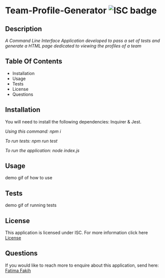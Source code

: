 # Team-Profile-Generator <img src="https://img.shields.io/badge/License-ISC-%232C64B4" alt="ISC badge">

## Description
_A Command Line Interface Application developed to pass a set of tests and generate a HTML page dedicated to viewing the profiles of a team_

## Table Of Contents
- Installation
- Usage
- Tests
- License 
- Questions

## Installation
You will need to install the following dependencies: Inquirer & Jest.

_Using this command: npm i_

_To run tests: npm run test_

_To run the application: node index.js_

## Usage
demo gif of how to use

## Tests
demo gif of running tests

## License
This application is licensed under ISC. For more information click here [License](https://opensource.org/licenses/ISC)

## Questions

If you would like to reach more to enquire about this application, send here: 
<a href="mailto: fatima.fakih@hotmail.com.au">Fatima Fakih</a>


